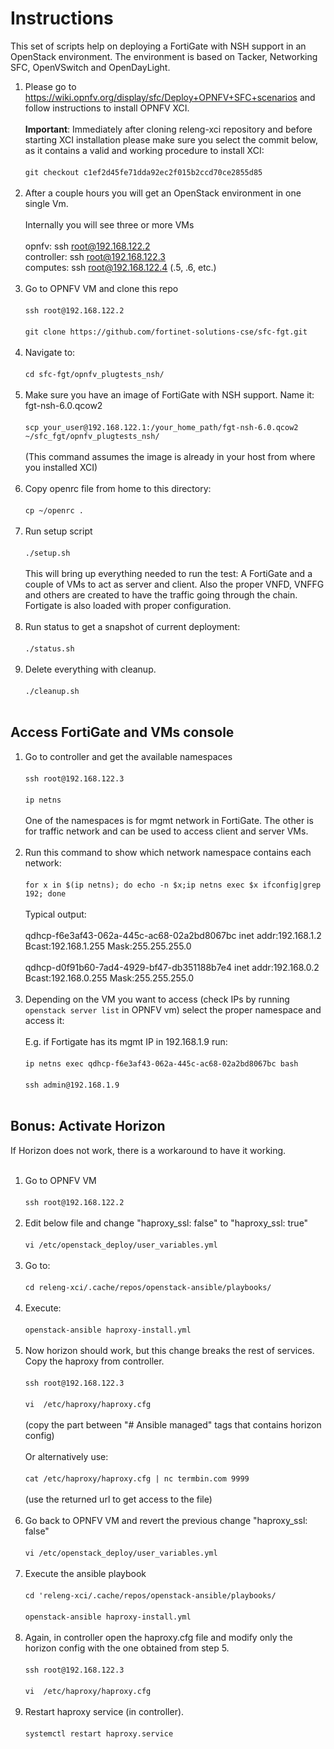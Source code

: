 Instructions
============

This set of scripts help on deploying a FortiGate with NSH support in an OpenStack environment.
The environment is based on Tacker, Networking SFC, OpenVSwitch and OpenDayLight.

1. Please go to https://wiki.opnfv.org/display/sfc/Deploy+OPNFV+SFC+scenarios and follow instructions to install OPNFV XCI.<br><br>
**Important**: Immediately after cloning releng-xci repository and before starting XCI installation please make sure you select the commit below, as it contains a valid and working procedure to install XCI:<br><br>
`git checkout c1ef2d45fe71dda92ec2f015b2ccd70ce2855d85`<br><br>
2. After a couple hours you will get an OpenStack environment in one single Vm.<br><br>
Internally you will see three or more VMs<br><br>
opnfv:      ssh root@192.168.122.2<br>
controller: ssh root@192.168.122.3<br>
computes:   ssh root@192.168.122.4 (.5, .6, etc.)<br><br>
3. Go to OPNFV VM and clone this repo<br><br>
`ssh root@192.168.122.2`<br><br>
`git clone https://github.com/fortinet-solutions-cse/sfc-fgt.git`<br><br>
4. Navigate to:<br><br>
`cd sfc-fgt/opnfv_plugtests_nsh/`<br><br>
5. Make sure you have an image of FortiGate with NSH support. Name it: fgt-nsh-6.0.qcow2<br><br>
`scp your_user@192.168.122.1:/your_home_path/fgt-nsh-6.0.qcow2 ~/sfc_fgt/opnfv_plugtests_nsh/`<br><br>
(This command assumes the image is already in your host from where you installed XCI)<br><br>
6. Copy openrc file from home to this directory:<br><br>
`cp ~/openrc .`<br><br>
7. Run setup script<br><br>
`./setup.sh`<br><br>
This will bring up everything needed to run the test: A FortiGate and a couple of VMs to act as server and client.
Also the proper VNFD, VNFFG and others are created to have the traffic going through the chain.
Fortigate is also loaded with proper configuration.<br><br>
8. Run status to get a snapshot of current deployment:<br><br>
`./status.sh`<br><br>
9. Delete everything with cleanup.<br><br>
`./cleanup.sh`<br><br>
## Access FortiGate and VMs console
1. Go to controller and get the available namespaces<br><br>
`ssh root@192.168.122.3`<br><br>
`ip netns`<br><br>
One of the namespaces is for mgmt network in FortiGate. The other is for traffic network and can be used to access client and server VMs.<br><br>
2. Run this command to show which network namespace contains each network:<br><br>
`for x in $(ip netns); do echo -n $x;ip netns exec $x ifconfig|grep 192; done`<br><br>
Typical output:<br><br>
qdhcp-f6e3af43-062a-445c-ac68-02a2bd8067bc          inet addr:192.168.1.2  Bcast:192.168.1.255  Mask:255.255.255.0<br><br>
qdhcp-d0f91b60-7ad4-4929-bf47-db351188b7e4          inet addr:192.168.0.2  Bcast:192.168.0.255  Mask:255.255.255.0<br><br>
3. Depending on the VM you want to access (check IPs by running `openstack server list` in OPNFV vm) select the proper namespace and access it:<br><br>
E.g. if Fortigate has its mgmt IP in 192.168.1.9 run:<br><br>
`ip netns exec qdhcp-f6e3af43-062a-445c-ac68-02a2bd8067bc bash`<br><br>
`ssh admin@192.168.1.9`<br><br>
## Bonus: Activate Horizon
If Horizon does not work, there is a workaround to have it working.<br><br>
1. Go to OPNFV VM<br><br>
`ssh root@192.168.122.2`<br><br>
2. Edit below file and change "haproxy_ssl: false" to "haproxy_ssl: true"<br><br>
`vi /etc/openstack_deploy/user_variables.yml`<br><br>
3. Go to:<br><br>
`cd releng-xci/.cache/repos/openstack-ansible/playbooks/`<br><br>
4. Execute:<br><br>
`openstack-ansible haproxy-install.yml`<br><br>
5. Now horizon should work, but this change breaks the rest of services. Copy the haproxy from controller.<br><br>
`ssh root@192.168.122.3`<br><br>
`vi  /etc/haproxy/haproxy.cfg`<br><br>
(copy the part between "# Ansible managed" tags that contains horizon config)<br><br>
Or alternatively use:<br><br>
`cat /etc/haproxy/haproxy.cfg | nc termbin.com 9999`<br><br>
(use the returned url to get access to the file)<br><br>
6. Go back to OPNFV VM and revert the previous change "haproxy_ssl: false"<br><br>
`vi /etc/openstack_deploy/user_variables.yml`<br><br>
7. Execute the ansible playbook<br><br>
`cd 'releng-xci/.cache/repos/openstack-ansible/playbooks/`<br><br>
`openstack-ansible haproxy-install.yml`<br><br>
8. Again, in controller open the haproxy.cfg file and modify only the horizon config with the one obtained from step 5.<br><br>
`ssh root@192.168.122.3`<br><br>
`vi  /etc/haproxy/haproxy.cfg`<br><br>
9. Restart haproxy service (in controller).<br><br>
`systemctl restart haproxy.service`<br><br>
